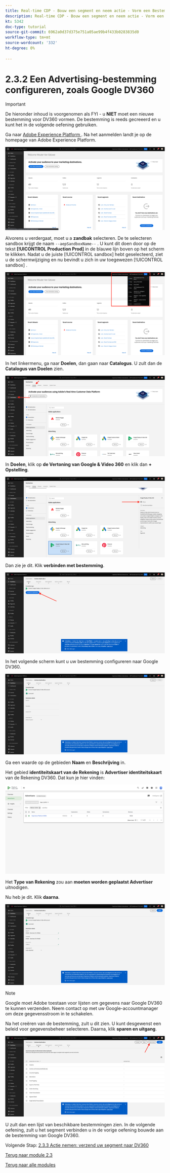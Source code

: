 ```yaml
---
title: Real-time CDP - Bouw een segment en neem actie - Vorm een Bestemming van Advertising zoals Google DV360
description: Real-time CDP - Bouw een segment en neem actie - Vorm een Bestemming van Advertising zoals Google DV360
kt: 5342
doc-type: tutorial
source-git-commit: 6962a0d37d375e751a05ae99b4f433b0283835d0
workflow-type: tm+mt
source-wordcount: '332'
ht-degree: 0%

---
```


# 2.3.2 Een Advertising-bestemming configureren, zoals Google DV360

>[!IMPORTANT]
>
>De hieronder inhoud is voorgenomen als FYI - u **NIET** moet een nieuwe bestemming voor DV360 vormen. De bestemming is reeds gecreeerd en u kunt het in de volgende oefening gebruiken.

Ga naar [ Adobe Experience Platform ](https://experience.adobe.com/platform). Na het aanmelden landt je op de homepage van Adobe Experience Platform.

![ Ingestie van Gegevens ](./../../../modules/datacollection/module1.2/images/home.png)

Alvorens u verdergaat, moet u a **zandbak** selecteren. De te selecteren sandbox krijgt de naam ``--aepSandboxName--`` . U kunt dit doen door op de tekst **[!UICONTROL Production Prod]** in de blauwe lijn boven op het scherm te klikken. Nadat u de juiste [!UICONTROL sandbox] hebt geselecteerd, ziet u de schermwijziging en nu bevindt u zich in uw toegewezen [!UICONTROL sandbox] .

![ Ingestie van Gegevens ](./../../../modules/datacollection/module1.2/images/sb1.png)

In het linkermenu, ga naar **Doelen**, dan gaan naar **Catalogus**. U zult dan de **Catalogus van Doelen** zien.

![ RTCDP ](./images/rtcdp.png)

In **Doelen**, klik op **de Vertoning van Google &amp; Video 360** en klik dan **+ Opstelling**.

![ RTCDP ](./images/rtcdpgoogle.png)

Dan zie je dit. Klik **verbinden met bestemming**.

![ RTCDP ](./images/rtcdpgooglecreate1.png)

In het volgende scherm kunt u uw bestemming configureren naar Google DV360.

![ RTCDP ](./images/rtcdpgooglecreatedest.png)

Ga een waarde op de gebieden **Naam** en **Beschrijving** in.

Het gebied **identiteitskaart van de Rekening** is **Advertiser identiteitskaart** van de Rekening DV360. Dat kun je hier vinden:

![ RTCDP ](./images/rtcdpgoogledv360advid.png)

Het **Type van Rekening** zou aan **moeten worden geplaatst Advertiser** uitnodigen.

Nu heb je dit. Klik **daarna**.

![ RTCDP ](./images/rtcdpgoogldv360new.png)

>[!NOTE]
>
>Google moet Adobe toestaan voor lijsten om gegevens naar Google DV360 te kunnen verzenden. Neem contact op met uw Google-accountmanager om deze gegevensstroom in te schakelen.

Na het creëren van de bestemming, zult u dit zien. U kunt desgewenst een beleid voor gegevensbeheer selecteren. Daarna, klik **sparen en uitgang**.

![ RTCDP ](./images/rtcdpcreatedest1.png)

U zult dan een lijst van beschikbare bestemmingen zien.
In de volgende oefening, zult u het segment verbinden u in de vorige oefening bouwde aan de bestemming van Google DV360.

Volgende Stap: [ 2.3.3 Actie nemen: verzend uw segment naar DV360 ](./ex3.md)

[Terug naar module 2.3](./real-time-cdp-build-a-segment-take-action.md)

[Terug naar alle modules](../../../overview.md)
